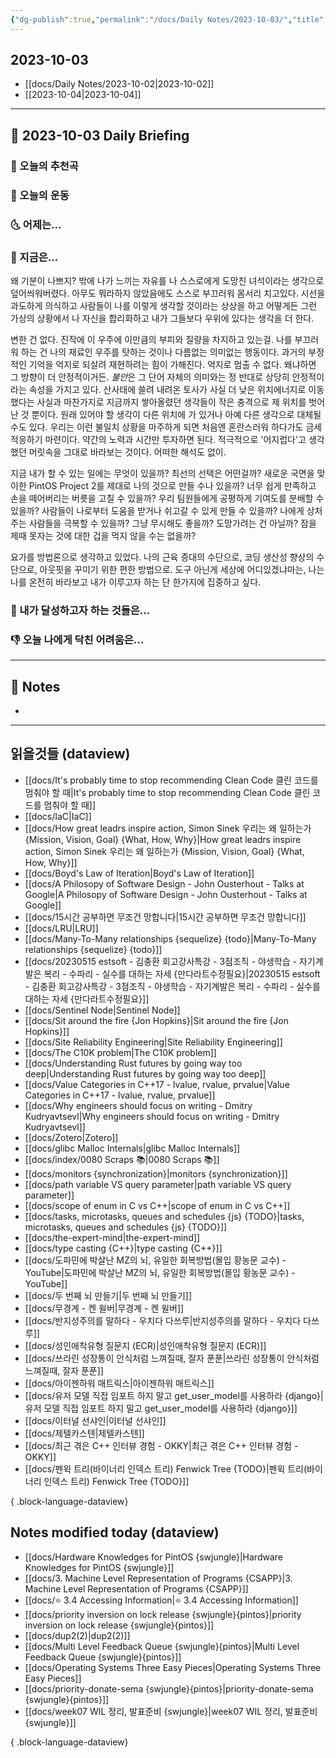 ```yaml
---
{"dg-publish":true,"permalink":"/docs/Daily Notes/2023-10-03/","title":"2023-10-03","tags":[" DailyNote "]}
---
```



## 2023-10-03

- [[docs/Daily Notes/2023-10-02\|2023-10-02]] 
- [[2023-10-04\|2023-10-04]]

---

## 📅 2023-10-03 Daily Briefing

### 🎵 오늘의 추천곡

### 🏃 오늘의 운동

### 🌜 어제는...

### 🙌 지금은...

왜 기분이 나쁘지? 밖에 나가 느끼는 자유를 나 스스로에게 도망친 녀석이라는 생각으로 덮어씌워버렸다. 아무도 뭐라하지 않았음에도 스스로 부끄러워 몸서리 치고있다. 시선을 과도하게 의식하고 사람들이 나를 이렇게 생각할 것이라는 상상을 하고 어떻게든 그런 가상의 상황에서 나 자신을 합리화하고 내가 그들보다 우위에 있다는 생각을 더 한다.

변한 건 없다. 진작에 이 우주에 이만큼의 부피와 질량을 차지하고 있는걸. 나를 부끄러워 하는 건 나의 재료인 우주를 탓하는 것이나 다름없는 의미없는 행동이다. 과거의 부정적인 기억을 억지로 되살려 재현하려는 힘이 가해진다. 억지로 멈출 수 없다. 왜냐하면 그 방향이 더 안정적이거든. *불안*은 그 단어 자체의 의미와는 정 반대로 상당히 안정적이라는 속성을 가지고 있다. 산사태에 쓸려 내려온 토사가 사실 더 낮은 위치에너지로 이동했다는 사실과 마찬가지로 지금까지 쌓아올렸던 생각들이 작은 충격으로 제 위치를 벗어난 것 뿐이다. 원래 있어야 할 생각이 다른 위치에 가 있거나 아예 다른 생각으로 대체될 수도 있다. 우리는 이런 불일치 상황을 마주하게 되면 처음엔 혼란스러워 하다가도 금세 적응하기 마련이다. 약간의 노력과 시간만 투자하면 된다. 적극적으로 '어지럽다'고 생각했던 머릿속을 그대로 바라보는 것이다. 어떠한 해석도 없이.

지금 내가 할 수 있는 일에는 무엇이 있을까? 최선의 선택은 어떤걸까? 새로운 국면을 맞이한 PintOS Project 2를 제대로 나의 것으로 만들 수나 있을까? 너무 쉽게 만족하고 손을 떼어버리는 버릇을 고칠 수 있을까? 우리 팀원들에게 공평하게 기여도를 분배할 수 있을까? 사람들이 나로부터 도움을 받거나 쉬고갈 수 있게 만들 수 있을까? 나에게 상처주는 사람들을 극복할 수 있을까? 그냥 무시해도 좋을까? 도망가려는 건 아닐까? 잠을 제때 못자는 것에 대한 겁을 먹지 않을 수는 없을까?

요가를 방법론으로 생각하고 있었다. 나의 근육 증대의 수단으로, 코딩 생산성 향상의 수단으로, 아웃핏을 꾸미기 위한 편한 방법으로. 도구 아닌게 세상에 어디있겠냐마는, 나는 나를 온전히 바라보고 내가 이루고자 하는 단 한가지에 집중하고 싶다.

### 🚀 내가 달성하고자 하는 것들은...

### 👎 오늘 나에게 닥친 어려움은...

---

## 📝 Notes

- 

---

## 읽을것들 (dataview)

- [[docs/It's probably time to stop recommending Clean Code 클린 코드를 멈춰야 할 때\|It's probably time to stop recommending Clean Code 클린 코드를 멈춰야 할 때]]
- [[docs/IaC\|IaC]]
- [[docs/How great leadrs inspire action, Simon Sinek 우리는 왜 일하는가 {Mission, Vision, Goal} {What, How, Why}\|How great leadrs inspire action, Simon Sinek 우리는 왜 일하는가 {Mission, Vision, Goal} {What, How, Why}]]
- [[docs/Boyd's Law of Iteration\|Boyd's Law of Iteration]]
- [[docs/A Philosopy of Software Design - John Ousterhout - Talks at Google\|A Philosopy of Software Design - John Ousterhout - Talks at Google]]
- [[docs/15시간 공부하면 무조건 망합니다\|15시간 공부하면 무조건 망합니다]]
- [[docs/LRU\|LRU]]
- [[docs/Many-To-Many relationships {sequelize} {todo}\|Many-To-Many relationships {sequelize} {todo}]]
- [[docs/20230515 estsoft - 김충환 회고강사특강 - 3점조직 - 야생학습 - 자기계발은 복리 - 수파리 - 실수를 대하는 자세 {만다라트수정필요}\|20230515 estsoft - 김충환 회고강사특강 - 3점조직 - 야생학습 - 자기계발은 복리 - 수파리 - 실수를 대하는 자세 {만다라트수정필요}]]
- [[docs/Sentinel Node\|Sentinel Node]]
- [[docs/Sit around the fire {Jon Hopkins}\|Sit around the fire {Jon Hopkins}]]
- [[docs/Site Reliability Engineering\|Site Reliability Engineering]]
- [[docs/The C10K problem\|The C10K problem]]
- [[docs/Understanding Rust futures by going way too deep\|Understanding Rust futures by going way too deep]]
- [[docs/Value Categories in C++17 - lvalue, rvalue, prvalue\|Value Categories in C++17 - lvalue, rvalue, prvalue]]
- [[docs/Why engineers should focus on writing - Dmitry Kudryavtsevl\|Why engineers should focus on writing - Dmitry Kudryavtsevl]]
- [[docs/Zotero\|Zotero]]
- [[docs/glibc Malloc Internals\|glibc Malloc Internals]]
- [[docs/index/0080 Scraps 📚\|0080 Scraps 📚]]
- [[docs/monitors {synchronization}\|monitors {synchronization}]]
- [[docs/path variable VS query parameter\|path variable VS query parameter]]
- [[docs/scope of enum in C vs C++\|scope of enum in C vs C++]]
- [[docs/tasks, microtasks, queues and schedules {js} {TODO}\|tasks, microtasks, queues and schedules {js} {TODO}]]
- [[docs/the-expert-mind\|the-expert-mind]]
- [[docs/type casting {C++}\|type casting {C++}]]
- [[docs/도파민에 박살난 MZ의 뇌, 유일한 회복방법(몰입 황농문 교수) - YouTube\|도파민에 박살난 MZ의 뇌, 유일한 회복방법(몰입 황농문 교수) - YouTube]]
- [[docs/두 번째 뇌 만들기\|두 번째 뇌 만들기]]
- [[docs/무경계 - 켄 윌버\|무경계 - 켄 윌버]]
- [[docs/반지성주의를 말하다 - 우치다 다쓰루\|반지성주의를 말하다 - 우치다 다쓰루]]
- [[docs/성인애착유형 질문지 (ECR)\|성인애착유형 질문지 (ECR)]]
- [[docs/쓰라린 성장통이 안식처럼 느껴질때, 잘자 푼푼\|쓰라린 성장통이 안식처럼 느껴질때, 잘자 푼푼]]
- [[docs/아이젠하워 매트릭스\|아이젠하워 매트릭스]]
- [[docs/유저 모델 직접 임포트 하지 말고 get_user_model를 사용하라 {django}\|유저 모델 직접 임포트 하지 말고 get_user_model를 사용하라 {django}]]
- [[docs/이터널 선샤인\|이터널 선샤인]]
- [[docs/제텔카스텐\|제텔카스텐]]
- [[docs/최근 겪은 C++ 인터뷰 경험 - OKKY\|최근 겪은 C++ 인터뷰 경험 - OKKY]]
- [[docs/펜윅 트리(바이너리 인덱스 트리) Fenwick Tree {TODO}\|펜윅 트리(바이너리 인덱스 트리) Fenwick Tree {TODO}]]

{ .block-language-dataview}

## Notes modified today (dataview)

- [[docs/Hardware Knowledges for PintOS {swjungle}\|Hardware Knowledges for PintOS {swjungle}]]
- [[docs/3. Machine Level Representation of Programs {CSAPP}\|3. Machine Level Representation of Programs {CSAPP}]]
- [[docs/⭐️ 3.4 Accessing Information\|⭐️ 3.4 Accessing Information]]
- [[docs/priority inversion on lock release {swjungle}{pintos}\|priority inversion on lock release {swjungle}{pintos}]]
- [[docs/dup2(2)\|dup2(2)]]
- [[docs/Multi Level Feedback Queue {swjungle}{pintos}\|Multi Level Feedback Queue {swjungle}{pintos}]]
- [[docs/Operating Systems Three Easy Pieces\|Operating Systems Three Easy Pieces]]
- [[docs/priority-donate-sema {swjungle}{pintos}\|priority-donate-sema {swjungle}{pintos}]]
- [[docs/week07 WIL 정리, 발표준비 {swjungle}\|week07 WIL 정리, 발표준비 {swjungle}]]

{ .block-language-dataview}
